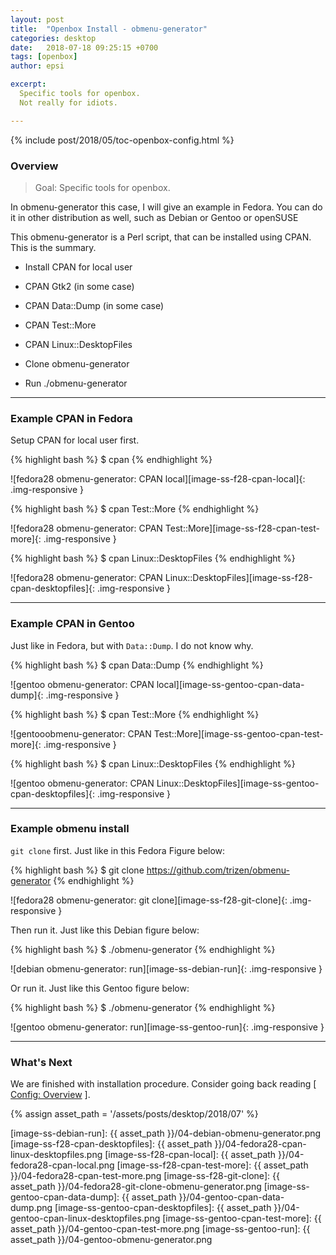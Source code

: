 ```yaml
---
layout: post
title:  "Openbox Install - obmenu-generator"
categories: desktop
date:   2018-07-18 09:25:15 +0700
tags: [openbox]
author: epsi

excerpt:
  Specific tools for openbox.
  Not really for idiots.

---
```


{% include post/2018/05/toc-openbox-config.html %}

### Overview

> Goal: Specific tools for openbox.

In obmenu-generator this case, I will give an example in Fedora.
You can do it in other distribution as well,
such as Debian or Gentoo or openSUSE

This obmenu-generator is a Perl script,
that can be installed using CPAN.
This is the summary.

*	Install CPAN for local user

*	CPAN Gtk2 (in some case)

*	CPAN Data::Dump (in some case)

*	CPAN Test::More

*	CPAN Linux::DesktopFiles

*	Clone obmenu-generator

*	Run ./obmenu-generator

-- -- --

### Example CPAN in Fedora

Setup CPAN for local user first.

{% highlight bash %}
$ cpan
{% endhighlight %}

![fedora28 obmenu-generator: CPAN local][image-ss-f28-cpan-local]{: .img-responsive }

{% highlight bash %}
$ cpan Test::More
{% endhighlight %}

![fedora28 obmenu-generator: CPAN Test::More][image-ss-f28-cpan-test-more]{: .img-responsive }

{% highlight bash %}
$ cpan Linux::DesktopFiles
{% endhighlight %}

![fedora28 obmenu-generator: CPAN Linux::DesktopFiles][image-ss-f28-cpan-desktopfiles]{: .img-responsive }

-- -- --

### Example CPAN in Gentoo

Just like in Fedora, but with <code>Data::Dump</code>.
I do not know why.

{% highlight bash %}
$ cpan Data::Dump
{% endhighlight %}

![gentoo obmenu-generator: CPAN local][image-ss-gentoo-cpan-data-dump]{: .img-responsive }

{% highlight bash %}
$ cpan Test::More
{% endhighlight %}

![gentooobmenu-generator: CPAN Test::More][image-ss-gentoo-cpan-test-more]{: .img-responsive }

{% highlight bash %}
$ cpan Linux::DesktopFiles
{% endhighlight %}

![gentoo obmenu-generator: CPAN Linux::DesktopFiles][image-ss-gentoo-cpan-desktopfiles]{: .img-responsive }

-- -- --

### Example obmenu install

<code>git clone</code> first.
Just like in this Fedora Figure below:

{% highlight bash %}
$ git clone https://github.com/trizen/obmenu-generator
{% endhighlight %}

![fedora28 obmenu-generator: git clone][image-ss-f28-git-clone]{: .img-responsive }

Then run it.
Just like this Debian figure below:

{% highlight bash %}
$ ./obmenu-generator
{% endhighlight %}

![debian obmenu-generator: run][image-ss-debian-run]{: .img-responsive }

Or run it.
Just like this Gentoo figure below:

{% highlight bash %}
$ ./obmenu-generator
{% endhighlight %}

![gentoo obmenu-generator: run][image-ss-gentoo-run]{: .img-responsive }

-- -- --

### What's Next

We are finished with installation procedure.
Consider going back reading [ [Config: Overview][local-part-config] ].

[//]: <> ( -- -- -- links below -- -- -- )
{% assign asset_path = '/assets/posts/desktop/2018/07' %}

[local-part-config]:  /desktop/2018/05/01/openbox-config.html

[image-ss-debian-run]:               {{ asset_path }}/04-debian-obmenu-generator.png
[image-ss-f28-cpan-desktopfiles]:    {{ asset_path }}/04-fedora28-cpan-linux-desktopfiles.png
[image-ss-f28-cpan-local]:           {{ asset_path }}/04-fedora28-cpan-local.png
[image-ss-f28-cpan-test-more]:       {{ asset_path }}/04-fedora28-cpan-test-more.png
[image-ss-f28-git-clone]:            {{ asset_path }}/04-fedora28-git-clone-obmenu-generator.png
[image-ss-gentoo-cpan-data-dump]:    {{ asset_path }}/04-gentoo-cpan-data-dump.png
[image-ss-gentoo-cpan-desktopfiles]: {{ asset_path }}/04-gentoo-cpan-linux-desktopfiles.png
[image-ss-gentoo-cpan-test-more]:    {{ asset_path }}/04-gentoo-cpan-test-more.png
[image-ss-gentoo-run]:               {{ asset_path }}/04-gentoo-obmenu-generator.png
